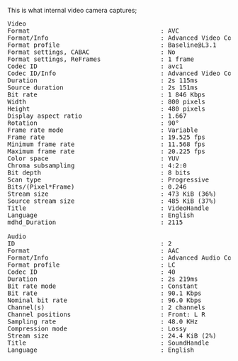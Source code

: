 This is what internal video camera captures;

<pre>Video
Format                                   : AVC
Format/Info                              : Advanced Video Codec
Format profile                           : Baseline@L3.1
Format settings, CABAC                   : No
Format settings, ReFrames                : 1 frame
Codec ID                                 : avc1
Codec ID/Info                            : Advanced Video Coding
Duration                                 : 2s 115ms
Source duration                          : 2s 151ms
Bit rate                                 : 1 846 Kbps
Width                                    : 800 pixels
Height                                   : 480 pixels
Display aspect ratio                     : 1.667
Rotation                                 : 90°
Frame rate mode                          : Variable
Frame rate                               : 19.525 fps
Minimum frame rate                       : 11.568 fps
Maximum frame rate                       : 20.225 fps
Color space                              : YUV
Chroma subsampling                       : 4:2:0
Bit depth                                : 8 bits
Scan type                                : Progressive
Bits/(Pixel*Frame)                       : 0.246
Stream size                              : 473 KiB (36%)
Source stream size                       : 485 KiB (37%)
Title                                    : VideoHandle
Language                                 : English
mdhd_Duration                            : 2115

Audio
ID                                       : 2
Format                                   : AAC
Format/Info                              : Advanced Audio Codec
Format profile                           : LC
Codec ID                                 : 40
Duration                                 : 2s 219ms
Bit rate mode                            : Constant
Bit rate                                 : 90.1 Kbps
Nominal bit rate                         : 96.0 Kbps
Channel(s)                               : 2 channels
Channel positions                        : Front: L R
Sampling rate                            : 48.0 KHz
Compression mode                         : Lossy
Stream size                              : 24.4 KiB (2%)
Title                                    : SoundHandle
Language                                 : English
</pre>